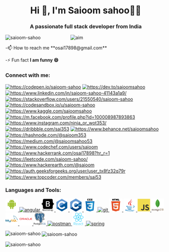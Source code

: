 <h1 align="center">Hi 🤟, I'm Saioom sahoo🧑‍💻</h1>
<h3 align="center">A passionate full stack developer from India</h3>
<img align="right" alt="aim"width=300 src="https://media4.giphy.com/media/VTtANKl0beDFQRLDTh/giphy.gif?cid=ecf05e472t27gyhlhjhchnrda8uw56zhh41em9qgs3jm046l&ep=v1_gifs_search&rid=giphy.gif&ct=g">
<p align="left"> <img src="https://komarev.com/ghpvc/?username=saioom-sahoo&label=Profile%20views&color=0e75b6&style=flat" alt="saioom-sahoo" /> </p>
-📫 How to reach me **osai17898@gmail.com**


-⚡ Fun fact **I am funny 😄**
<h3 align="left">Connect with me:</h3>
<p align="left">
<a href="https://codepen.io/https://codepen.io/saioom-sahoo" target="blank"><img align="center" src="https://raw.githubusercontent.com/rahuldkjain/github-profile-readme-generator/master/src/images/icons/Social/codepen.svg" alt="https://codepen.io/saioom-sahoo" height="30" width="40" /></a>
<a href="https://dev.to/https://dev.to/saioomsahoo" target="blank"><img align="center" src="https://raw.githubusercontent.com/rahuldkjain/github-profile-readme-generator/master/src/images/icons/Social/devto.svg" alt="https://dev.to/saioomsahoo" height="30" width="40" /></a>
<a href="https://linkedin.com/in/https://www.linkedin.com/in/saioom-sahoo-41143a1a9/" target="blank"><img align="center" src="https://raw.githubusercontent.com/rahuldkjain/github-profile-readme-generator/master/src/images/icons/Social/linked-in-alt.svg" alt="https://www.linkedin.com/in/saioom-sahoo-41143a1a9/" height="30" width="40" /></a>
<a href="https://stackoverflow.com/users/https://stackoverflow.com/users/21550540/saioom-sahoo" target="blank"><img align="center" src="https://raw.githubusercontent.com/rahuldkjain/github-profile-readme-generator/master/src/images/icons/Social/stack-overflow.svg" alt="https://stackoverflow.com/users/21550540/saioom-sahoo" height="30" width="40" /></a>
<a href="https://codesandbox.com/https://codesandbox.io/u/saioom-sahoo" target="blank"><img align="center" src="https://raw.githubusercontent.com/rahuldkjain/github-profile-readme-generator/master/src/images/icons/Social/codesandbox.svg" alt="https://codesandbox.io/u/saioom-sahoo" height="30" width="40" /></a>
<a href="https://kaggle.com/https://www.kaggle.com/saioomsahoo" target="blank"><img align="center" src="https://raw.githubusercontent.com/rahuldkjain/github-profile-readme-generator/master/src/images/icons/Social/kaggle.svg" alt="https://www.kaggle.com/saioomsahoo" height="30" width="40" /></a>
<a href="https://fb.com/https://m.facebook.com/profile.php?id=100008987893863" target="blank"><img align="center" src="https://raw.githubusercontent.com/rahuldkjain/github-profile-readme-generator/master/src/images/icons/Social/facebook.svg" alt="https://m.facebook.com/profile.php?id=100008987893863" height="30" width="40" /></a>
<a href="https://instagram.com/https://www.instagram.com/ninja_or_wot353/" target="blank"><img align="center" src="https://raw.githubusercontent.com/rahuldkjain/github-profile-readme-generator/master/src/images/icons/Social/instagram.svg" alt="https://www.instagram.com/ninja_or_wot353/" height="30" width="40" /></a>
<a href="https://dribbble.com/https://dribbble.com/sai353" target="blank"><img align="center" src="https://raw.githubusercontent.com/rahuldkjain/github-profile-readme-generator/master/src/images/icons/Social/dribbble.svg" alt="https://dribbble.com/sai353" height="30" width="40" /></a>
<a href="https://www.behance.net/https://www.behance.net/saioomsahoo" target="blank"><img align="center" src="https://raw.githubusercontent.com/rahuldkjain/github-profile-readme-generator/master/src/images/icons/Social/behance.svg" alt="https://www.behance.net/saioomsahoo" height="30" width="40" /></a>
<a href="https://hashnode.com/https://hashnode.com/@saioom353" target="blank"><img align="center" src="https://raw.githubusercontent.com/rahuldkjain/github-profile-readme-generator/master/src/images/icons/Social/hashnode.svg" alt="https://hashnode.com/@saioom353" height="30" width="40" /></a>
<a href="https://medium.com/https://medium.com/@saioomsahoo53" target="blank"><img align="center" src="https://raw.githubusercontent.com/rahuldkjain/github-profile-readme-generator/master/src/images/icons/Social/medium.svg" alt="https://medium.com/@saioomsahoo53" height="30" width="40" /></a>
<a href="https://www.codechef.com/users/https://www.codechef.com/users/saioom" target="blank"><img align="center" src="https://cdn.jsdelivr.net/npm/simple-icons@3.1.0/icons/codechef.svg" alt="https://www.codechef.com/users/saioom" height="30" width="40" /></a>
<a href="https://www.hackerrank.com/https://www.hackerrank.com/osai17898?hr_r=1" target="blank"><img align="center" src="https://raw.githubusercontent.com/rahuldkjain/github-profile-readme-generator/master/src/images/icons/Social/hackerrank.svg" alt="https://www.hackerrank.com/osai17898?hr_r=1" height="30" width="40" /></a>
<a href="https://www.leetcode.com/https://leetcode.com/saioom-sahoo/" target="blank"><img align="center" src="https://raw.githubusercontent.com/rahuldkjain/github-profile-readme-generator/master/src/images/icons/Social/leet-code.svg" alt="https://leetcode.com/saioom-sahoo/" height="30" width="40" /></a>
<a href="https://www.hackerearth.com/https://www.hackerearth.com/@saioom" target="blank"><img align="center" src="https://raw.githubusercontent.com/rahuldkjain/github-profile-readme-generator/master/src/images/icons/Social/hackerearth.svg" alt="https://www.hackerearth.com/@saioom" height="30" width="40" /></a>
<a href="https://auth.geeksforgeeks.org/user/https://auth.geeksforgeeks.org/user/user_tx8fz32q79r" target="blank"><img align="center" src="https://raw.githubusercontent.com/rahuldkjain/github-profile-readme-generator/master/src/images/icons/Social/geeks-for-geeks.svg" alt="https://auth.geeksforgeeks.org/user/user_tx8fz32q79r" height="30" width="40" /></a>
<a href="https://www.topcoder.com/members/https://www.topcoder.com/members/sai53" target="blank"><img align="center" src="https://raw.githubusercontent.com/rahuldkjain/github-profile-readme-generator/master/src/images/icons/Social/topcoder.svg" alt="https://www.topcoder.com/members/sai53" height="30" width="40" /></a>
</p>

<h3 align="left">Languages and Tools:</h3>
<p align="left"> <a href="https://developer.android.com" target="_blank" rel="noreferrer"> <img src="https://raw.githubusercontent.com/devicons/devicon/master/icons/android/android-original-wordmark.svg" alt="android" width="40" height="40"/> </a> <a href="https://angular.io" target="_blank" rel="noreferrer"> <img src="https://angular.io/assets/images/logos/angular/angular.svg" alt="angular" width="40" height="40"/> </a> <a href="https://getbootstrap.com" target="_blank" rel="noreferrer"> <img src="https://raw.githubusercontent.com/devicons/devicon/master/icons/bootstrap/bootstrap-plain-wordmark.svg" alt="bootstrap" width="40" height="40"/> </a> <a href="https://www.cprogramming.com/" target="_blank" rel="noreferrer"> <img src="https://raw.githubusercontent.com/devicons/devicon/master/icons/c/c-original.svg" alt="c" width="40" height="40"/> </a> <a href="https://www.w3schools.com/cpp/" target="_blank" rel="noreferrer"> <img src="https://raw.githubusercontent.com/devicons/devicon/master/icons/cplusplus/cplusplus-original.svg" alt="cplusplus" width="40" height="40"/> </a> <a href="https://www.w3schools.com/css/" target="_blank" rel="noreferrer"> <img src="https://raw.githubusercontent.com/devicons/devicon/master/icons/css3/css3-original-wordmark.svg" alt="css3" width="40" height="40"/> </a> <a href="https://git-scm.com/" target="_blank" rel="noreferrer"> <img src="https://www.vectorlogo.zone/logos/git-scm/git-scm-icon.svg" alt="git" width="40" height="40"/> </a> <a href="https://www.w3.org/html/" target="_blank" rel="noreferrer"> <img src="https://raw.githubusercontent.com/devicons/devicon/master/icons/html5/html5-original-wordmark.svg" alt="html5" width="40" height="40"/> </a> <a href="https://www.java.com" target="_blank" rel="noreferrer"> <img src="https://raw.githubusercontent.com/devicons/devicon/master/icons/java/java-original.svg" alt="java" width="40" height="40"/> </a> <a href="https://developer.mozilla.org/en-US/docs/Web/JavaScript" target="_blank" rel="noreferrer"> <img src="https://raw.githubusercontent.com/devicons/devicon/master/icons/javascript/javascript-original.svg" alt="javascript" width="40" height="40"/> </a> <a href="https://www.mongodb.com/" target="_blank" rel="noreferrer"> <img src="https://raw.githubusercontent.com/devicons/devicon/master/icons/mongodb/mongodb-original-wordmark.svg" alt="mongodb" width="40" height="40"/> </a> <a href="https://www.mysql.com/" target="_blank" rel="noreferrer"> <img src="https://raw.githubusercontent.com/devicons/devicon/master/icons/mysql/mysql-original-wordmark.svg" alt="mysql" width="40" height="40"/> </a> <a href="https://www.oracle.com/" target="_blank" rel="noreferrer"> <img src="https://raw.githubusercontent.com/devicons/devicon/master/icons/oracle/oracle-original.svg" alt="oracle" width="40" height="40"/> </a> <a href="https://www.postgresql.org" target="_blank" rel="noreferrer"> <img src="https://raw.githubusercontent.com/devicons/devicon/master/icons/postgresql/postgresql-original-wordmark.svg" alt="postgresql" width="40" height="40"/> </a> <a href="https://postman.com" target="_blank" rel="noreferrer"> <img src="https://www.vectorlogo.zone/logos/getpostman/getpostman-icon.svg" alt="postman" width="40" height="40"/> </a> <a href="https://reactjs.org/" target="_blank" rel="noreferrer"> <img src="https://raw.githubusercontent.com/devicons/devicon/master/icons/react/react-original-wordmark.svg" alt="react" width="40" height="40"/> </a> <a href="https://spring.io/" target="_blank" rel="noreferrer"> <img src="https://www.vectorlogo.zone/logos/springio/springio-icon.svg" alt="spring" width="40" height="40"/> </a> </p>

<p><img align="left" src="https://github-readme-stats.vercel.app/api/top-langs?username=saioom-sahoo&show_icons=true&locale=en&layout=compact" alt="saioom-sahoo" /></p>

<p>&nbsp;<img align="center" src="https://github-readme-stats.vercel.app/api?username=saioom-sahoo&show_icons=true&locale=en" alt="saioom-sahoo" /></p>

<p><img align="center" src="https://github-readme-streak-stats.herokuapp.com/?user=saioom-sahoo&" alt="saioom-sahoo" /></p>

